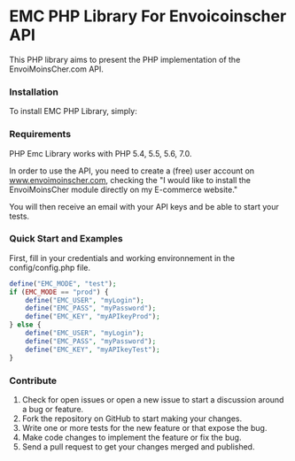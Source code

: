# EMC PHP Library For Envoicoinscher API

This PHP library aims to present the PHP implementation of the EnvoiMoinsCher.com API.


### Installation

To install EMC PHP Library, simply:



### Requirements

PHP Emc Library works with PHP 5.4, 5.5, 5.6, 7.0.

In order to use the API, you need to create a (free) user account on www.envoimoinscher.com, checking the "I would like to install the EnvoiMoinsCher module directly on my E-commerce website."

You will then receive an email with your API keys and be able to start your tests.


### Quick Start and Examples

First, fill in your credentials and working environnement in the config/config.php file.

```php
define("EMC_MODE", "test");
if (EMC_MODE == "prod") {
    define("EMC_USER", "myLogin");
    define("EMC_PASS", "myPassword");
    define("EMC_KEY", "myAPIkeyProd");
} else {
    define("EMC_USER", "myLogin");
    define("EMC_PASS", "myPassword");
    define("EMC_KEY", "myAPIkeyTest");
}
```



























### Contribute
1. Check for open issues or open a new issue to start a discussion around a bug or feature.
1. Fork the repository on GitHub to start making your changes.
1. Write one or more tests for the new feature or that expose the bug.
1. Make code changes to implement the feature or fix the bug.
1. Send a pull request to get your changes merged and published.